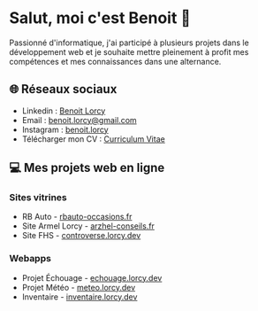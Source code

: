 # Salut, moi c'est Benoit 👏

Passionné d'informatique, j'ai participé à plusieurs projets dans le développement web et je souhaite mettre pleinement à profit mes compétences et mes connaissances dans une alternance.

## 🌐 Réseaux sociaux
- Linkedin : [Benoit Lorcy](https://www.linkedin.com/in/benoit-lorcy/)
- Email : [benoit.lorcy@gmail.com](mailto:benoit.lorcy@gmail.com)
- Instagram : [benoit.lorcy](https://www.instagram.com/benoit.lorcy/)
- Télécharger mon CV : [Curriculum Vitae](https://drive.google.com/file/d/1ecDuwtNu3ya91ZqEJDiGTZA85CMOLvRC/view?usp=sharing)

## 💻 Mes projets web en ligne

### Sites vitrines
- RB Auto - [rbauto-occasions.fr](https://rbauto-occasions.fr)
- Site Armel Lorcy - [arzhel-conseils.fr](https://arzhel-conseils.fr)
- Site FHS - [controverse.lorcy.dev](https://controverse.lorcy.dev)

### Webapps
- Projet Échouage - [echouage.lorcy.dev](https://echouage.lorcy.dev)
- Projet Météo - [meteo.lorcy.dev](https://meteo.lorcy.dev)
- Inventaire - [inventaire.lorcy.dev](https://inventaire.lorcy.dev)


<!--
**Benoit-Lorcy/Benoit-Lorcy** is a ✨ _special_ ✨ repository because its `README.md` (this file) appears on your GitHub profile.

Here are some ideas to get you started:

- 🔭 I’m currently working on ...
- 🌱 I’m currently learning ...
- 👯 I’m looking to collaborate on ...
- 🤔 I’m looking for help with ...
- 💬 Ask me about ...
- 📫 How to reach me: ...
- 😄 Pronouns: ...
- ⚡ Fun fact: ...
-->

